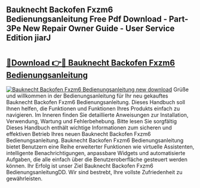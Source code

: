 ## Bauknecht Backofen Fxzm6 Bedienungsanleitung Free Pdf Download - Part-3Pe New Repair Owner Guide - User Service Edition jiarJ

# <h2><a href="http://df61nxa.blite.top/?on=Bauknecht+Backofen+Fxzm6+Bedienungsanleitung">🔗Download 👉🔴 Bauknecht Backofen Fxzm6 Bedienungsanleitung</a></h2>

[![Bauknecht Backofen Fxzm6 Bedienungsanleitung new download](https://i.imgur.com/lujVjoI.png)](http://df61nxa.blite.top/?on=Bauknecht+Backofen+Fxzm6+Bedienungsanleitung)
Grüße und willkommen in der Bedienungsanleitung für Ihr neu gekauftes Bauknecht Backofen Fxzm6 Bedienungsanleitung. Dieses Handbuch soll Ihnen helfen, die Funktionen und Funktionen Ihres Produkts einfach zu navigieren. Im Inneren finden Sie detaillierte Anweisungen zur Installation, Verwendung, Wartung und Fehlerbehebung. Bitte lesen Sie sorgfältig Dieses Handbuch enthält wichtige Informationen zum sicheren und effektiven Betrieb Ihres neuen Bauknecht Backofen Fxzm6 Bedienungsanleitung. Bauknecht Backofen Fxzm6 Bedienungsanleitung bietet Benutzern eine Reihe erweiterter Funktionen wie virtuelle Assistenten, intelligente Benachrichtigungen, anpassbare Widgets und automatisierte Aufgaben, die alle einfach über die Benutzeroberfläche gesteuert werden können. Ihr Erfolg ist unser Ziel Bauknecht Backofen Fxzm6 BedienungsanleitungDD. Wir sind bestrebt, Ihre vollste Zufriedenheit zu gewährleisten.
